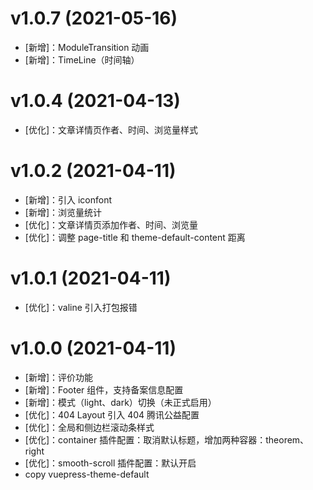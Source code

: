 # v1.0.7 (2021-05-16)

- [新增]：ModuleTransition 动画
- [新增]：TimeLine（时间轴）

# v1.0.4 (2021-04-13)

- [优化]：文章详情页作者、时间、浏览量样式

# v1.0.2 (2021-04-11)

- [新增]：引入 iconfont
- [新增]：浏览量统计
- [优化]：文章详情页添加作者、时间、浏览量
- [优化]：调整 page-title 和 theme-default-content 距离

# v1.0.1 (2021-04-11)

- [优化]：valine 引入打包报错

# v1.0.0 (2021-04-11)

- [新增]：评价功能
- [新增]：Footer 组件，支持备案信息配置
- [新增]：模式（light、dark）切换（未正式启用）
- [优化]：404 Layout 引入 404 腾讯公益配置
- [优化]：全局和侧边栏滚动条样式
- [优化]：container 插件配置：取消默认标题，增加两种容器：theorem、right
- [优化]：smooth-scroll 插件配置：默认开启
- copy vuepress-theme-default
